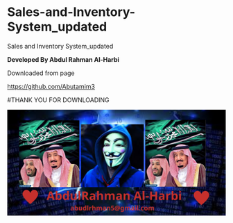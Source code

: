 # Sales-and-Inventory-System_updated
Sales and Inventory System_updated



**Developed By  Abdul Rahman Al-Harbi**

Downloaded from page

https://github.com/Abutamim3

#THANK YOU FOR DOWNLOADING

![image](https://github.com/Abutamim3/Open-a-webpage-in-defaultbrowser/blob/main/Abdul%20Rahman%20Al-Harbi.png)
